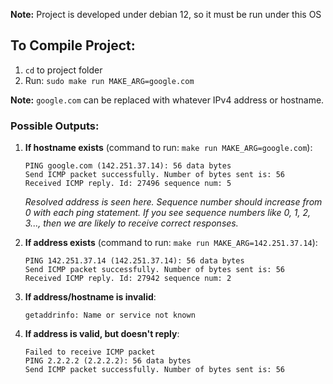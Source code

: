 **Note:** Project is developed under debian 12, so it must be run under this OS
## To Compile Project:

1. `cd` to project folder
2. Run: `sudo make run MAKE_ARG=google.com`

**Note:** `google.com` can be replaced with whatever IPv4 address or hostname.

### Possible Outputs:

1. **If hostname exists** (command to run: `make run MAKE_ARG=google.com`):

    ```
    PING google.com (142.251.37.14): 56 data bytes
    Send ICMP packet successfully. Number of bytes sent is: 56
    Received ICMP reply. Id: 27496 sequence num: 5
    ```

    *Resolved address is seen here. Sequence number should increase from 0 with each ping statement. If you see sequence numbers like 0, 1, 2, 3..., then we are likely to receive correct responses.*

2. **If address exists** (command to run: `make run MAKE_ARG=142.251.37.14`):

    ```
    PING 142.251.37.14 (142.251.37.14): 56 data bytes
    Send ICMP packet successfully. Number of bytes sent is: 56
    Received ICMP reply. Id: 27942 sequence num: 2
    ```

3. **If address/hostname is invalid**:

    ```
    getaddrinfo: Name or service not known
    ```

4. **If address is valid, but doesn't reply**:

    ```
    Failed to receive ICMP packet
    PING 2.2.2.2 (2.2.2.2): 56 data bytes
    Send ICMP packet successfully. Number of bytes sent is: 56
